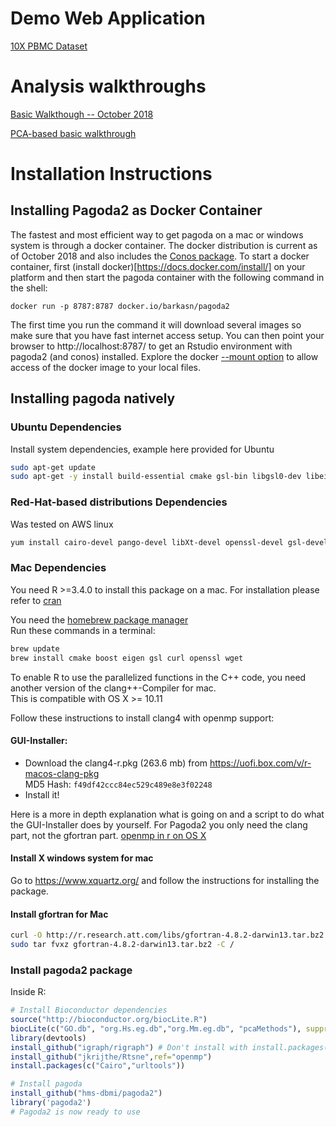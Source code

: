 # Demo Web Application

[10X PBMC Dataset](https://tinyurl.com/pagoda2demo)

# Analysis walkthroughs

[Basic Walkthough -- October 2018](vignettes/pagoda2.walkthrough.oct2018.Rmd)

[PCA-based basic walkthrough](http://pklab.med.harvard.edu/peterk/p2/walkthrough.nb.html)

# Installation Instructions

## Installing Pagoda2 as Docker Container
The fastest and most efficient way to get pagoda on a mac or windows system is through a docker container. The docker distribution is current as of October 2018 and also includes the [Conos package](https://github.com/hms-dbmi/conos). To start a docker container, first (install docker)[https://docs.docker.com/install/] on your platform and then start the pagoda container with the following command in the shell:

```
docker run -p 8787:8787 docker.io/barkasn/pagoda2
```
The first time you run the command it will download several images so make sure that you have fast internet access setup. You can then point your browser to http://localhost:8787/ to get an Rstudio environment with pagoda2 (and conos) installed. Explore the docker [--mount option](https://docs.docker.com/storage/volumes/) to allow access of the docker image to your local files.

## Installing pagoda natively

### Ubuntu Dependencies
Install system dependencies, example here provided for Ubuntu
```sh
sudo apt-get update
sudo apt-get -y install build-essential cmake gsl-bin libgsl0-dev libeigen3-dev libboost-all-dev libssl-dev libcurl4-openssl-dev libssl-dev libcairo2-dev libxt-dev libgtk2.0-dev libcairo2-dev xvfb xauth xfonts-base
```

### Red-Hat-based distributions Dependencies
Was tested on AWS linux
```sh
yum install cairo-devel pango-devel libXt-devel openssl-devel gsl-devel boost-devel
```

### Mac Dependencies
You need R >=3.4.0 to install this package on a mac. 
For installation please refer to [cran](https://cran.r-project.org/)  

You need the [homebrew package manager](https://brew.sh/)  
Run these commands in a terminal:

```sh
brew update
brew install cmake boost eigen gsl curl openssl wget
```
To enable R to use the parallelized functions in the C++ code, you need another version of the clang++-Compiler for mac.   
This is compatible with OS X >= 10.11 

Follow these instructions to install clang4 with openmp support:
#### GUI-Installer:
- Download the clang4-r.pkg (263.6 mb) from https://uofi.box.com/v/r-macos-clang-pkg  
MD5 Hash: `f49df42ccc84ec529c489e8e3f02248`
- Install it!

Here is a more in depth explanation what is going on and a script to do what the GUI-Installer does by yourself. For Pagoda2 you only need the clang part, not the gfortran part. [openmp in r on OS X](http://thecoatlessprofessor.com/programming/openmp-in-r-on-os-x/#after-3-4-0)

#### Install X windows system for mac
Go to https://www.xquartz.org/ and follow the instructions for installing the package.

#### Install gfortran for Mac
```sh
curl -O http://r.research.att.com/libs/gfortran-4.8.2-darwin13.tar.bz2
sudo tar fvxz gfortran-4.8.2-darwin13.tar.bz2 -C /
```
### Install pagoda2 package
Inside R:
```r
# Install Bioconductor dependencies
source("http://bioconductor.org/biocLite.R")
biocLite(c("GO.db", "org.Hs.eg.db","org.Mm.eg.db", "pcaMethods"), suppressUpdates=TRUE)
library(devtools)
install_github("igraph/rigraph") # Don't install with install.packages()
install_github("jkrijthe/Rtsne",ref="openmp")
install.packages(c("Cairo","urltools"))

# Install pagoda
install_github("hms-dbmi/pagoda2")
library('pagoda2')
# Pagoda2 is now ready to use
```
